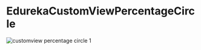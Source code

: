 # EdurekaCustomViewPercentageCircle

![customview percentage circle 1](https://user-images.githubusercontent.com/801612/50356560-47dbae00-0507-11e9-8f98-0b0399c320db.jpeg)
